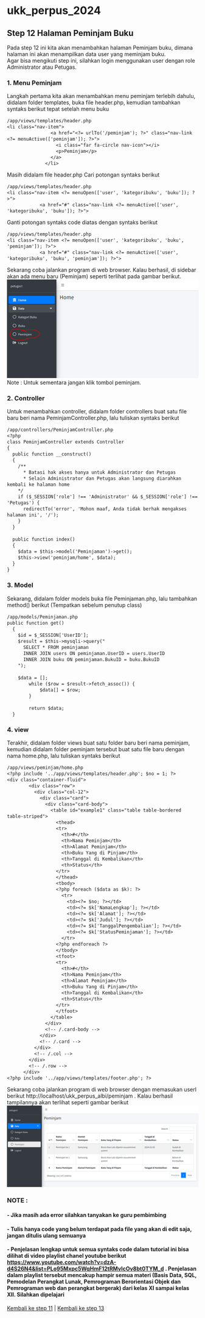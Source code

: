 # ukk_perpus_2024
## Step 12 Halaman Peminjam Buku
Pada step 12 ini kita akan menambahkan halaman Peminjam buku, dimana halaman ini akan menampilkan data user yang meminjam buku.<br>
Agar bisa mengikuti step ini, silahkan login menggunakan user dengan role Administrator atau Petugas.
### 1. Menu Peminjam
Langkah pertama kita akan menambahkan menu peminjam terlebih dahulu, didalam folder templates, buka file header.php, kemudian tambahkan syntaks berikut tepat setelah menu buku
```
/app/views/templates/header.php
<li class="nav-item">
                <a href="<?= urlTo('/peminjam'); ?>" class="nav-link <?= menuActive(['peminjam']); ?>">
                  <i class="far fa-circle nav-icon"></i>
                  <p>Peminjam</p>
                </a>
              </li>
```
Masih didalam file header.php
Cari potongan syntaks berikut 
```
/app/views/templates/header.php
<li class="nav-item <?= menuOpen(['user', 'kategoribuku', 'buku']); ?>">
            <a href="#" class="nav-link <?= menuActive(['user', 'kategoribuku', 'buku']); ?>">
```
Ganti potongan syntaks code diatas dengan syntaks berikut
```
/app/views/templates/header.php
<li class="nav-item <?= menuOpen(['user', 'kategoribuku', 'buku', 'peminjam']); ?>">
            <a href="#" class="nav-link <?= menuActive(['user', 'kategoribuku', 'buku', 'peminjam']); ?>">
```
Sekarang coba jalankan program di web browser. Kalau berhasil, di sidebar akan ada menu baru (Peminjam) seperti terlihat pada gambar berikut.<br>
![](https://github.com/irawankilmer/ukk_perpus_2024/blob/step-12/img/121.PNG)<br>
Note : Untuk sementara jangan klik tombol peminjam.
### 2. Controller
Untuk menambahkan controller, didalam folder controllers buat satu file baru beri nama PeminjamController.php, lalu tuliskan syntaks berikut
```
/app/controllers/PeminjamController.php
<?php 
class PeminjamController extends Controller
{
  public function __construct()
  {
    /**
      * Batasi hak akses hanya untuk Administrator dan Petugas
      * Selain Administrator dan Petugas akan langsung diarahkan kembali ke halaman home
    */
    if ($_SESSION['role'] !== 'Administrator' && $_SESSION['role'] !== 'Petugas') {
      redirectTo('error', 'Mohon maaf, Anda tidak berhak mengakses halaman ini', '/');
    }
  }

  public function index()
  {
    $data = $this->model('Peminjaman')->get();
    $this->view('peminjam/home', $data);
  }
}
```
### 3. Model
Sekarang, didalam folder models buka file Peminjaman.php, lalu tambahkan method() berikut (Tempatkan sebelum penutup class)
```
/app/models/Peminjaman.php
public function get()
  {
    $id = $_SESSION['UserID'];
    $result = $this->mysqli->query("
      SELECT * FROM peminjaman
      INNER JOIN users ON peminjaman.UserID = users.UserID
      INNER JOIN buku ON peminjaman.BukuID = buku.BukuID
    ");

    $data = [];
		while ($row = $result->fetch_assoc()) {
			$data[] = $row;
		}

		return $data;
  }
```
### 4. view
Terakhir, didalam folder views buat satu folder baru beri nama peminjam, kemudian didalam folder peminjam tersebut buat satu file baru dengan nama home.php, lalu tuliskan syntaks berikut
```
/app/views/peminjam/home.php
<?php include '../app/views/templates/header.php'; $no = 1; ?>
<div class="container-fluid">
        <div class="row">
          <div class="col-12">
            <div class="card">
              <div class="card-body">
                <table id="example1" class="table table-bordered table-striped">
                  <thead>
                  <tr>
                    <th>#</th>
                    <th>Nama Peminjam</th>
                    <th>Alamat Peminjam</th>
                    <th>Buku Yang di Pinjam</th>
                    <th>Tanggal di Kembalikan</th>
                    <th>Status</th>
                  </tr>
                  </thead>
                  <tbody>
                  <?php foreach ($data as $k): ?>
                    <tr>
                      <td><?= $no; ?></td>
                      <td><?= $k['NamaLengkap']; ?></td>
                      <td><?= $k['Alamat']; ?></td>
                      <td><?= $k['Judul']; ?></td>
                      <td><?= $k['TanggalPengembalian']; ?></td>
                      <td><?= $k['StatusPeminjaman']; ?></td>
                    </tr>
                  <?php endforeach ?>
                  </tbody>
                  <tfoot>
                  <tr>
                    <th>#</th>
                    <th>Nama Peminjam</th>
                    <th>Alamat Peminjam</th>
                    <th>Buku Yang di Pinjam</th>
                    <th>Tanggal di Kembalikan</th>
                    <th>Status</th>
                  </tr>
                  </tfoot>
                </table>
              </div>
              <!-- /.card-body -->
            </div>
            <!-- /.card -->
          </div>
          <!-- /.col -->
        </div>
        <!-- /.row -->
      </div>
<?php include '../app/views/templates/footer.php'; ?>
```
Sekarang coba jalankan program di web browser dengan memasukan userl berikut http://localhost/ukk_perpus_albi/peminjam . Kalau berhasil tampilannya akan terlihat seperti gambar berikut
![](https://github.com/irawankilmer/ukk_perpus_2024/blob/step-12/img/122.PNG)
### NOTE :
#### - Jika masih ada error silahkan tanyakan ke guru pembimbing
#### - Tulis hanya code yang belum terdapat pada file yang akan di edit saja, jangan ditulis ulang semuanya
#### - Penjelasan lengkap untuk semua syntaks code dalam tutorial ini bisa dilihat di video playlist chanel youtube berikut https://www.youtube.com/watch?v=dzA-d4S26N4&list=PLo95Mxpc5WqHmF12tRMvIcOv8bt0TYM_d . Penjelasan dalam playlist tersebut mencakup hampir semua materi (Basis Data, SQL, Pemodelan Perangkat Lunak, Pemrograman Berorientasi Objek dan Pemrograman web dan perangkat bergerak) dari kelas XI sampai kelas XII. Silahkan dipelajari
[Kembali ke step 11](https://github.com/irawankilmer/ukk_perpus_2024/tree/step-11) | 
[Kembali ke step 13](https://github.com/irawankilmer/ukk_perpus_2024/tree/step-13)

